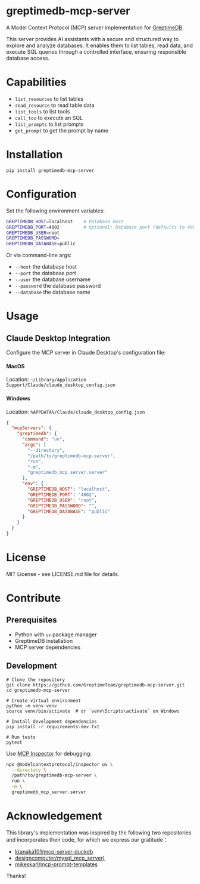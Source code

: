 # greptimedb-mcp-server
A Model Context Protocol (MCP) server implementation for [GreptimeDB](https://github.com/GreptimeTeam/greptimedb).

This server provides AI assistants with a secure and structured way to explore and analyze databases. It enables them to list tables, read data, and execute SQL queries through a controlled interface, ensuring responsible database access.

# Capabilities

* `list_resources` to list tables
* `read_resource` to read table data
* `list_tools` to list tools
* `call_too` to execute an SQL
* `list_prompts` to list prompts
* `get_prompt` to get the prompt by name

# Installation

```
pip install greptimedb-mcp-server
```


# Configuration

Set the following environment variables:

```bash
GREPTIMEDB_HOST=localhost    # Database host
GREPTIMEDB_PORT=4002         # Optional: Database port (defaults to 4002 if not specified)
GREPTIMEDB_USER=root
GREPTIMEDB_PASSWORD=
GREPTIMEDB_DATABASE=public
```

Or via command-line args:

* `--host` the database host
* `--port` the database port
* `--user` the database username
* `--password` the database password
* `--database` the database name

# Usage

## Claude Desktop Integration

Configure the MCP server in Claude Desktop's configuration file:

#### MacOS

Location: `~/Library/Application Support/Claude/claude_desktop_config.json`

#### Windows

Location: `%APPDATA%/Claude/claude_desktop_config.json`


```json
{
  "mcpServers": {
    "greptimedb": {
      "command": "uv",
      "args": [
        "--directory",
        "/path/to/greptimedb-mcp-server",
        "run",
        "-m",
        "greptimedb_mcp_server.server"
      ],
      "env": {
        "GREPTIMEDB_HOST": "localhost",
        "GREPTIMEDB_PORT": "4002",
        "GREPTIMEDB_USER": "root",
        "GREPTIMEDB_PASSWORD": "",
        "GREPTIMEDB_DATABASE": "public"
      }
    }
  }
}
```

# License

MIT License - see LICENSE.md file for details.

# Contribute

## Prerequisites
- Python with `uv` package manager
- GreptimeDB installation
- MCP server dependencies

## Development

```
# Clone the repository
git clone https://github.com/GreptimeTeam/greptimedb-mcp-server.git
cd greptimedb-mcp-server

# Create virtual environment
python -m venv venv
source venv/bin/activate  # or `venv\Scripts\activate` on Windows

# Install development dependencies
pip install -r requirements-dev.txt

# Run tests
pytest
```

Use [MCP Inspector](https://modelcontextprotocol.io/docs/tools/inspector) for debugging:

```bash
npx @modelcontextprotocol/inspector uv \
  --directory \
  /path/to/greptimedb-mcp-server \
  run \
  -m \
  greptimedb_mcp_server.server
```

# Acknowledgement
This library's implementation was inspired by the following two repositories and incorporates their code, for which we express our gratitude：

* [ktanaka101/mcp-server-duckdb](https://github.com/ktanaka101/mcp-server-duckdb)
* [designcomputer/mysql_mcp_server)](https://github.com/designcomputer/mysql_mcp_server)
* [mikeskarl/mcp-prompt-templates](https://github.com/mikeskarl/mcp-prompt-templates)

Thanks!

